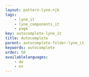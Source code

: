 ```yaml
---
layout: pattern-lyne.njk
tags: 
    - lyne_it
    - lyne_components_it
    - page
key: autocomplete-lyne_it
title: Autocomplete
parent: autocomplete-folder-lyne_it
keywords: autocomplete
order: 50
availablelanguages: 
    - de
    - en
---
```

